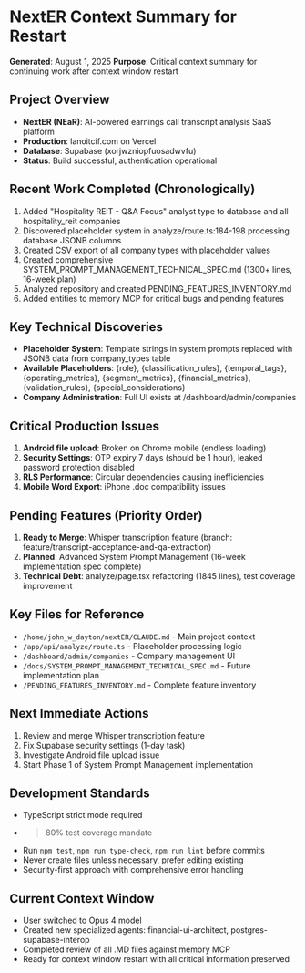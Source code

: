 # NextER Context Summary for Restart

**Generated**: August 1, 2025
**Purpose**: Critical context summary for continuing work after context window restart

## Project Overview
- **NextER (NEaR)**: AI-powered earnings call transcript analysis SaaS platform
- **Production**: lanoitcif.com on Vercel
- **Database**: Supabase (xorjwzniopfuosadwvfu)
- **Status**: Build successful, authentication operational

## Recent Work Completed (Chronologically)
1. Added "Hospitality REIT - Q&A Focus" analyst type to database and all hospitality_reit companies
2. Discovered placeholder system in analyze/route.ts:184-198 processing database JSONB columns
3. Created CSV export of all company types with placeholder values
4. Created comprehensive SYSTEM_PROMPT_MANAGEMENT_TECHNICAL_SPEC.md (1300+ lines, 16-week plan)
5. Analyzed repository and created PENDING_FEATURES_INVENTORY.md
6. Added entities to memory MCP for critical bugs and pending features

## Key Technical Discoveries
- **Placeholder System**: Template strings in system prompts replaced with JSONB data from company_types table
- **Available Placeholders**: {role}, {classification_rules}, {temporal_tags}, {operating_metrics}, {segment_metrics}, {financial_metrics}, {validation_rules}, {special_considerations}
- **Company Administration**: Full UI exists at /dashboard/admin/companies

## Critical Production Issues
1. **Android file upload**: Broken on Chrome mobile (endless loading)
2. **Security Settings**: OTP expiry 7 days (should be 1 hour), leaked password protection disabled
3. **RLS Performance**: Circular dependencies causing inefficiencies
4. **Mobile Word Export**: iPhone .doc compatibility issues

## Pending Features (Priority Order)
1. **Ready to Merge**: Whisper transcription feature (branch: feature/transcript-acceptance-and-qa-extraction)
2. **Planned**: Advanced System Prompt Management (16-week implementation spec complete)
3. **Technical Debt**: analyze/page.tsx refactoring (1845 lines), test coverage improvement

## Key Files for Reference
- `/home/john_w_dayton/nextER/CLAUDE.md` - Main project context
- `/app/api/analyze/route.ts` - Placeholder processing logic
- `/dashboard/admin/companies` - Company management UI
- `/docs/SYSTEM_PROMPT_MANAGEMENT_TECHNICAL_SPEC.md` - Future implementation plan
- `/PENDING_FEATURES_INVENTORY.md` - Complete feature inventory

## Next Immediate Actions
1. Review and merge Whisper transcription feature
2. Fix Supabase security settings (1-day task)
3. Investigate Android file upload issue
4. Start Phase 1 of System Prompt Management implementation

## Development Standards
- TypeScript strict mode required
- >80% test coverage mandate
- Run `npm test`, `npm run type-check`, `npm run lint` before commits
- Never create files unless necessary, prefer editing existing
- Security-first approach with comprehensive error handling

## Current Context Window
- User switched to Opus 4 model
- Created new specialized agents: financial-ui-architect, postgres-supabase-interop
- Completed review of all .MD files against memory MCP
- Ready for context window restart with all critical information preserved